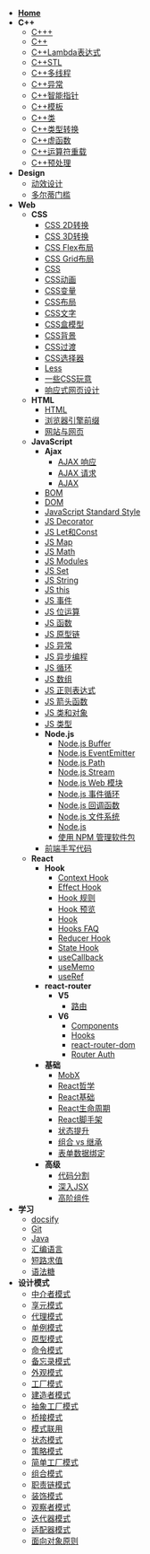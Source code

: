- [**Home**](/README.md)
- **C++**
  - [C+++](C++\C+++.md)
  - [C++](C++\C++.md)
  - [C++Lambda表达式](C++\C++Lambda表达式.md)
  - [C++STL](C++\C++STL.md)
  - [C++多线程](C++\C++多线程.md)
  - [C++异常](C++\C++异常.md)
  - [C++智能指针](C++\C++智能指针.md)
  - [C++模板](C++\C++模板.md)
  - [C++类](C++\C++类.md)
  - [C++类型转换](C++\C++类型转换.md)
  - [C++虚函数](C++\C++虚函数.md)
  - [C++运算符重载](C++\C++运算符重载.md)
  - [C++预处理](C++\C++预处理.md)
- **Design**
  - [动效设计](Design\动效设计.md)
  - [多尔蒂门槛](Design\多尔蒂门槛.md)
- **Web**
  - **CSS**
    - [CSS 2D转换](Web\CSS\CSS%202D转换.md)
    - [CSS 3D转换](Web\CSS\CSS%203D转换.md)
    - [CSS Flex布局](Web\CSS\CSS%20Flex布局.md)
    - [CSS Grid布局](Web\CSS\CSS%20Grid布局.md)
    - [CSS](Web\CSS\CSS.md)
    - [CSS动画](Web\CSS\CSS动画.md)
    - [CSS变量](Web\CSS\CSS变量.md)
    - [CSS布局](Web\CSS\CSS布局.md)
    - [CSS文字](Web\CSS\CSS文字.md)
    - [CSS盒模型](Web\CSS\CSS盒模型.md)
    - [CSS背景](Web\CSS\CSS背景.md)
    - [CSS过渡](Web\CSS\CSS过渡.md)
    - [CSS选择器](Web\CSS\CSS选择器.md)
    - [Less](Web\CSS\Less.md)
    - [一些CSS玩意](Web\CSS\一些CSS玩意.md)
    - [响应式网页设计](Web\CSS\响应式网页设计.md)
  - **HTML**
    - [HTML](Web\HTML\HTML.md)
    - [浏览器引擎前缀](Web\HTML\浏览器引擎前缀.md)
    - [网站与网页](Web\HTML\网站与网页.md)
  - **JavaScript**
    - **Ajax**
      - [AJAX 响应](Web\JavaScript\Ajax\AJAX%20响应.md)
      - [AJAX 请求](Web\JavaScript\Ajax\AJAX%20请求.md)
      - [AJAX](Web\JavaScript\Ajax\AJAX.md)
    - [BOM](Web\JavaScript\BOM.md)
    - [DOM](Web\JavaScript\DOM.md)
    - [JavaScript Standard Style](Web\JavaScript\JavaScript%20Standard%20Style.md)
    - [JS Decorator](Web\JavaScript\JS%20Decorator.md)
    - [JS Let和Const](Web\JavaScript\JS%20Let和Const.md)
    - [JS Map](Web\JavaScript\JS%20Map.md)
    - [JS Math](Web\JavaScript\JS%20Math.md)
    - [JS Modules](Web\JavaScript\JS%20Modules.md)
    - [JS Set](Web\JavaScript\JS%20Set.md)
    - [JS String](Web\JavaScript\JS%20String.md)
    - [JS this](Web\JavaScript\JS%20this.md)
    - [JS 事件](Web\JavaScript\JS%20事件.md)
    - [JS 位运算](Web\JavaScript\JS%20位运算.md)
    - [JS 函数](Web\JavaScript\JS%20函数.md)
    - [JS 原型链](Web\JavaScript\JS%20原型链.md)
    - [JS 异常](Web\JavaScript\JS%20异常.md)
    - [JS 异步编程](Web\JavaScript\JS%20异步编程.md)
    - [JS 循环](Web\JavaScript\JS%20循环.md)
    - [JS 数组](Web\JavaScript\JS%20数组.md)
    - [JS 正则表达式](Web\JavaScript\JS%20正则表达式.md)
    - [JS 箭头函数](Web\JavaScript\JS%20箭头函数.md)
    - [JS 类和对象](Web\JavaScript\JS%20类和对象.md)
    - [JS 类型](Web\JavaScript\JS%20类型.md)
    - **Node.js**
      - [Node.js Buffer](Web\JavaScript\Node.js\Node.js%20Buffer.md)
      - [Node.js EventEmitter](Web\JavaScript\Node.js\Node.js%20EventEmitter.md)
      - [Node.js Path](Web\JavaScript\Node.js\Node.js%20Path.md)
      - [Node.js Stream](Web\JavaScript\Node.js\Node.js%20Stream.md)
      - [Node.js Web 模块](Web\JavaScript\Node.js\Node.js%20Web%20模块.md)
      - [Node.js 事件循环](Web\JavaScript\Node.js\Node.js%20事件循环.md)
      - [Node.js 回调函数](Web\JavaScript\Node.js\Node.js%20回调函数.md)
      - [Node.js 文件系统](Web\JavaScript\Node.js\Node.js%20文件系统.md)
      - [Node.js](Web\JavaScript\Node.js\Node.js.md)
      - [使用 NPM 管理软件包](Web\JavaScript\Node.js\使用%20NPM%20管理软件包.md)
    - [前端手写代码](Web\JavaScript\前端手写代码.md)
  - **React**
    - **Hook**
      - [Context Hook](Web\React\Hook\Context%20Hook.md)
      - [Effect Hook](Web\React\Hook\Effect%20Hook.md)
      - [Hook 规则](Web\React\Hook\Hook%20规则.md)
      - [Hook 预览](Web\React\Hook\Hook%20预览.md)
      - [Hook](Web\React\Hook\Hook.md)
      - [Hooks FAQ](Web\React\Hook\Hooks%20FAQ.md)
      - [Reducer Hook](Web\React\Hook\Reducer%20Hook.md)
      - [State Hook](Web\React\Hook\State%20Hook.md)
      - [useCallback](Web\React\Hook\useCallback.md)
      - [useMemo](Web\React\Hook\useMemo.md)
      - [useRef](Web\React\Hook\useRef.md)
    - **react-router**
      - **V5**
        - [路由](Web\React\react-router\V5\路由.md)
      - **V6**
        - [Components](Web\React\react-router\V6\Components.md)
        - [Hooks](Web\React\react-router\V6\Hooks.md)
        - [react-router-dom](Web\React\react-router\V6\react-router-dom.md)
        - [Router Auth](Web\React\react-router\V6\Router%20Auth.md)
    - **基础**
      - [MobX](Web\React\基础\MobX.md)
      - [React哲学](Web\React\基础\React哲学.md)
      - [React基础](Web\React\基础\React基础.md)
      - [React生命周期](Web\React\基础\React生命周期.md)
      - [React脚手架](Web\React\基础\React脚手架.md)
      - [状态提升](Web\React\基础\状态提升.md)
      - [组合 vs 继承](Web\React\基础\组合%20vs%20继承.md)
      - [表单数据绑定](Web\React\基础\表单数据绑定.md)
    - **高级**
      - [代码分割](Web\React\高级\代码分割.md)
      - [深入JSX](Web\React\高级\深入JSX.md)
      - [高阶组件](Web\React\高级\高阶组件.md)
- **学习**
  - [docsify](学习\docsify.md)
  - [Git](学习\Git.md)
  - [Java](学习\Java.md)
  - [汇编语言](学习\汇编语言.md)
  - [短路求值](学习\短路求值.md)
  - [语法糖](学习\语法糖.md)
- **设计模式**
  - [中介者模式](设计模式\中介者模式.md)
  - [享元模式](设计模式\享元模式.md)
  - [代理模式](设计模式\代理模式.md)
  - [单例模式](设计模式\单例模式.md)
  - [原型模式](设计模式\原型模式.md)
  - [命令模式](设计模式\命令模式.md)
  - [备忘录模式](设计模式\备忘录模式.md)
  - [外观模式](设计模式\外观模式.md)
  - [工厂模式](设计模式\工厂模式.md)
  - [建造者模式](设计模式\建造者模式.md)
  - [抽象工厂模式](设计模式\抽象工厂模式.md)
  - [桥接模式](设计模式\桥接模式.md)
  - [模式联用](设计模式\模式联用.md)
  - [状态模式](设计模式\状态模式.md)
  - [策略模式](设计模式\策略模式.md)
  - [简单工厂模式](设计模式\简单工厂模式.md)
  - [组合模式](设计模式\组合模式.md)
  - [职责链模式](设计模式\职责链模式.md)
  - [装饰模式](设计模式\装饰模式.md)
  - [观察者模式](设计模式\观察者模式.md)
  - [迭代器模式](设计模式\迭代器模式.md)
  - [适配器模式](设计模式\适配器模式.md)
  - [面向对象原则](设计模式\面向对象原则.md)
